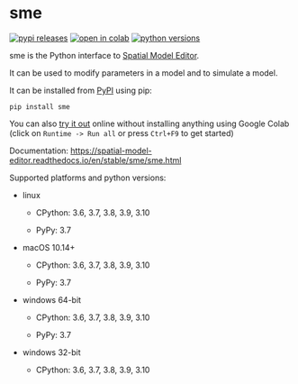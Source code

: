 
# sme

[![pypi releases](https://img.shields.io/pypi/v/sme.svg)](https://pypi.org/project/sme)
[![open in colab](https://colab.research.google.com/assets/colab-badge.svg)](https://colab.research.google.com/github/spatial-model-editor/spatial-model-editor/blob/master/docs/sme/notebooks/getting_started.ipynb)
[![python versions](https://img.shields.io/pypi/pyversions/sme)](https://pypi.org/project/sme)

sme is the Python interface to [Spatial Model Editor](https://spatial-model-editor.github.io).

It can be used to modify parameters in a model and to simulate a model.

It can be installed from [PyPI](https://pypi.org/project/sme/) using pip:

```
pip install sme
```

You can also [try it out][1] online without installing anything using Google Colab
(click on `Runtime -> Run all` or press `Ctrl+F9` to get started)

[1]: https://colab.research.google.com/github/spatial-model-editor/spatial-model-editor/blob/master/docs/sme/notebooks/getting_started.ipynb

Documentation: <https://spatial-model-editor.readthedocs.io/en/stable/sme/sme.html>

Supported platforms and python versions:

- linux

  - CPython: 3.6, 3.7, 3.8, 3.9, 3.10

  - PyPy: 3.7

- macOS 10.14+

  - CPython: 3.6, 3.7, 3.8, 3.9, 3.10

  - PyPy: 3.7

- windows 64-bit

  - CPython: 3.6, 3.7, 3.8, 3.9, 3.10

  - PyPy: 3.7

- windows 32-bit

  - CPython: 3.6, 3.7, 3.8, 3.9, 3.10
